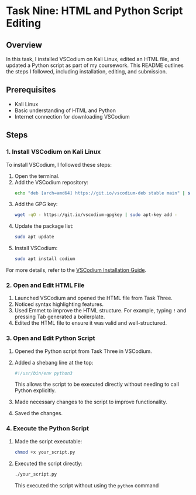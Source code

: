 


# Task Nine: HTML and Python Script Editing

## Overview

In this task, I installed VSCodium on Kali Linux, edited an HTML file, and updated a Python script as part of my coursework. This README outlines the steps I followed, including installation, editing, and submission.

## Prerequisites

- Kali Linux
- Basic understanding of HTML and Python
- Internet connection for downloading VSCodium

## Steps

### 1. Install VSCodium on Kali Linux

To install VSCodium, I followed these steps:

1. Open the terminal.
2. Add the VSCodium repository:
   ```bash
   echo "deb [arch=amd64] https://git.io/vscodium-deb stable main" | sudo tee /etc/apt/sources.list.d/vscodium.list
   ```
3. Add the GPG key:
   ```bash
   wget -qO - https://git.io/vscodium-gpgkey | sudo apt-key add -
   ```
4. Update the package list:
   ```bash
   sudo apt update
   ```
5. Install VSCodium:
   ```bash
   sudo apt install codium
   ```

For more details, refer to the [VSCodium Installation Guide](https://vscodium.com/#install).

### 2. Open and Edit HTML File

1. Launched VSCodium and opened the HTML file from Task Three.
2. Noticed syntax highlighting features.
3. Used Emmet to improve the HTML structure. For example, typing `!` and pressing Tab generated a boilerplate.
4. Edited the HTML file to ensure it was valid and well-structured.

### 3. Open and Edit Python Script

1. Opened the Python script from Task Three in VSCodium.
2. Added a shebang line at the top:
   ```python
   #!/usr/bin/env python3
   ```
   This allows the script to be executed directly without needing to call Python explicitly.

3. Made necessary changes to the script to improve functionality.
4. Saved the changes.

### 4. Execute the Python Script

1. Made the script executable:
   ```bash
   chmod +x your_script.py
   ```
2. Executed the script directly:
   ```bash
   ./your_script.py
   ```
   This executed the script without using the `python` command

